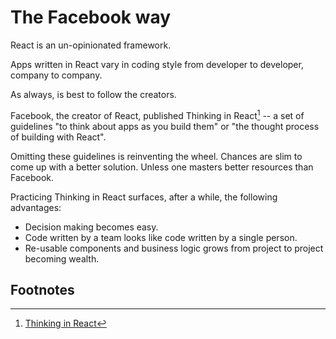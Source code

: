 # The Facebook way

React is an un-opinionated framework.

Apps written in React vary in coding style from developer to developer, company to company.

As always, is best to follow the creators.

Facebook, the creator of React, published Thinking in React[^1] -- a set of guidelines "to think about apps as you build them" or  "the thought process of building with React".

Omitting these guidelines is reinventing the wheel. Chances are slim to come up with a better solution. Unless one masters better resources than Facebook.

Practicing Thinking in React surfaces, after a while, the following advantages: 

- Decision making becomes easy. 
- Code written by a team looks like code written by a single person.
- Re-usable components and business logic grows from project to project becoming wealth.

## Footnotes
[^1]: [Thinking in React](https://reactjs.org/docs/thinking-in-react.html)